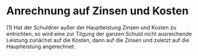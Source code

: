 # Anrechnung auf Zinsen und Kosten

(1) Hat der Schuldner außer der Hauptleistung Zinsen und Kosten zu entrichten, so wird eine zur Tilgung der ganzen Schuld nicht ausreichende Leistung zunächst auf die Kosten, dann auf die Zinsen und zuletzt auf die Hauptleistung angerechnet.